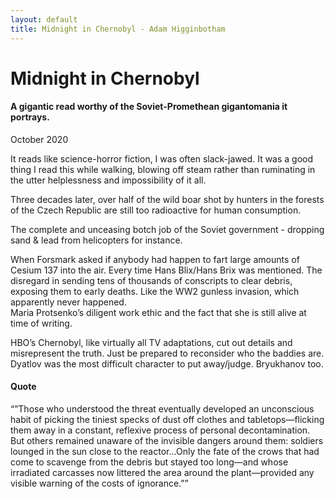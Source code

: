 ```yaml
---
layout: default
title: Midnight in Chernobyl - Adam Higginbotham
---
```

# Midnight in Chernobyl 

#### A gigantic read worthy of the Soviet-Promethean gigantomania it portrays.
October 2020


It reads like science-horror fiction, I was often slack-jawed. It was a good thing I read this while walking, blowing off steam rather than ruminating in the utter helplessness and impossibility of it all. 

Three decades later, over half of the wild boar shot by hunters in the forests of the Czech Republic are still too radioactive for human consumption.

The complete and unceasing botch job of the Soviet government - dropping sand & lead from helicopters for instance.

When Forsmark asked if anybody had happen to fart large amounts of Cesium 137 into the air.
Every time Hans Blix/Hans Brix was mentioned.
The disregard in sending tens of thousands of conscripts to clear debris, exposing them to early deaths. Like the WW2 gunless invasion, which apparently never happened.	
Maria Protsenko’s diligent work ethic and the fact that she is still alive at time of writing.

HBO’s Chernobyl, like virtually all TV adaptations, cut out details and misrepresent the truth. Just be prepared to reconsider who the baddies are. Dyatlov was the most difficult character to put away/judge. Bryukhanov too.

#### Quote

“”Those who understood the threat eventually developed an unconscious habit of picking the tiniest specks of dust off clothes and tabletops—flicking them away in a constant, reflexive process of personal decontamination. But others remained unaware of the invisible dangers around them: soldiers lounged in the sun close to the reactor…Only the fate of the crows that had come to scavenge from the debris but stayed too long—and whose irradiated carcasses now littered the area around the plant—provided any visible warning of the costs of ignorance.”” 


